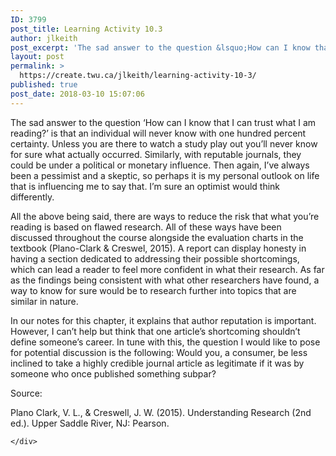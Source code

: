 ```yaml
---
ID: 3799
post_title: Learning Activity 10.3
author: jlkeith
post_excerpt: 'The sad answer to the question &lsquo;How can I know that I can trust what I am reading?&rsquo; is that an individual will never know with one hundred percent certainty. Unless you are there to watch a study play out you&rsquo;ll never know for sure what actually occurred. Similarly, with reputable journals, they could be [&hellip;]'
layout: post
permalink: >
  https://create.twu.ca/jlkeith/learning-activity-10-3/
published: true
post_date: 2018-03-10 15:07:06
---
```

The sad answer to the question ‘How can I know that I can trust what I am reading?’ is that an individual will never know with one hundred percent certainty. Unless you are there to watch a study play out you’ll never know for sure what actually occurred. Similarly, with reputable journals, they could be under a political or monetary influence. Then again, I’ve always been a pessimist and a skeptic, so perhaps it is my personal outlook on life that is influencing me to say that. I’m sure an optimist would think differently.

All the above being said, there are ways to reduce the risk that what you’re reading is based on flawed research. All of these ways have been discussed throughout the course alongside the evaluation charts in the textbook (Plano-Clark &amp; Creswel, 2015). A report can display honesty in having a section dedicated to addressing their possible shortcomings, which can lead a reader to feel more confident in what their research. As far as the findings being consistent with what other researchers have found, a way to know for sure would be to research further into topics that are similar in nature.

In our notes for this chapter, it explains that author reputation is important. However, I can’t help but think that one article’s shortcoming shouldn’t define someone’s career. In tune with this, the question I would like to pose for potential discussion is the following: Would you, a consumer, be less inclined to take a highly credible journal article as legitimate if it was by someone who once published something subpar?

Source:

Plano Clark, V. L., &amp; Creswell, J. W. (2015). Understanding Research (2nd ed.). Upper Saddle River, NJ: Pearson.

<div id="themify_builder_content-115" data-postid="115" class="themify_builder_content themify_builder_content-115 themify_builder">

    </div>

<!-- /themify_builder_content -->